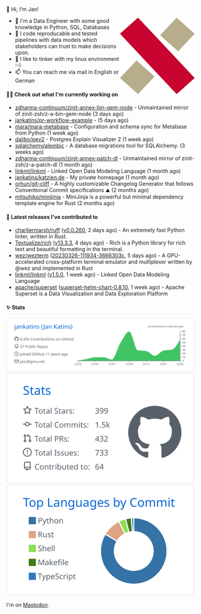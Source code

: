 👋 Hi, I’m Jan!

<img align="right" src="https://raw.githubusercontent.com/kreuzwerkerbot/kreuzwerkerbot/master/assets/xw.png" width="200">

- 🌱 I'm a Data Engineer with some good knowledge in Python, SQL, Databases
- 💪 I code reproducable and tested pipelines with data models which stakeholders can trust to make decisions upon.
- 💞️ I like to tinker with my linux environment :-)
- 📫 You can reach me via mail in English or German

#### 👩‍💻 Check out what I'm currently working on

- [zdharma-continuum/zinit-annex-bin-gem-node](https://github.com/zdharma-continuum/zinit-annex-bin-gem-node) - Unmaintained mirror of zinit-zsh/z-a-bin-gem-node (3 days ago)
- [jankatins/pr-workflow-example](https://github.com/jankatins/pr-workflow-example) -  (5 days ago)
- [mara/mara-metabase](https://github.com/mara/mara-metabase) - Configuration and schema sync for Metabase from Python (1 week ago)
- [dalibo/pev2](https://github.com/dalibo/pev2) - Postgres Explain Visualizer 2 (1 week ago)
- [sqlalchemy/alembic](https://github.com/sqlalchemy/alembic) - A database migrations tool for SQLAlchemy. (3 weeks ago)
- [zdharma-continuum/zinit-annex-patch-dl](https://github.com/zdharma-continuum/zinit-annex-patch-dl) - Unmaintained mirror of zinit-zsh/z-a-patch-dl (1 month ago)
- [linkml/linkml](https://github.com/linkml/linkml) - Linked Open Data Modeling Language (1 month ago)
- [jankatins/katzien.de](https://github.com/jankatins/katzien.de) - My private homepage (1 month ago)
- [orhun/git-cliff](https://github.com/orhun/git-cliff) - A highly customizable Changelog Generator that follows Conventional Commit specifications ⛰️  (2 months ago)
- [mitsuhiko/minijinja](https://github.com/mitsuhiko/minijinja) - MiniJinja is a powerful but minimal dependency template engine for Rust (2 months ago)

#### 🔭 Latest releases I've contributed to

- [charliermarsh/ruff](https://github.com/charliermarsh/ruff) ([v0.0.260](https://github.com/charliermarsh/ruff/releases/tag/v0.0.260), 2 days ago) - An extremely fast Python linter, written in Rust.
- [Textualize/rich](https://github.com/Textualize/rich) ([v13.3.3](https://github.com/Textualize/rich/releases/tag/v13.3.3), 4 days ago) - Rich is a Python library for rich text and beautiful formatting in the terminal.
- [wez/wezterm](https://github.com/wez/wezterm) ([20230326-111934-3666303c](https://github.com/wez/wezterm/releases/tag/20230326-111934-3666303c), 5 days ago) - A GPU-accelerated cross-platform terminal emulator and multiplexer written by @wez and implemented in Rust
- [linkml/linkml](https://github.com/linkml/linkml) ([v1.5.0](https://github.com/linkml/linkml/releases/tag/v1.5.0), 1 week ago) - Linked Open Data Modeling Language
- [apache/superset](https://github.com/apache/superset) ([superset-helm-chart-0.8.10](https://github.com/apache/superset/releases/tag/superset-helm-chart-0.8.10), 1 week ago) - Apache Superset is a Data Visualization and Data Exploration Platform


#### ✨ Stats

  [![](https://raw.githubusercontent.com/jankatins/jankatins/master/profile-summary-card-output/github/0-profile-details.svg)](https://github.com/vn7n24fzkq/github-profile-summary-cards)
  [![](https://raw.githubusercontent.com/jankatins/jankatins/master/profile-summary-card-output/github/3-stats.svg)](https://github.com/vn7n24fzkq/github-profile-summary-cards)
  [![](https://raw.githubusercontent.com/jankatins/jankatins/master/profile-summary-card-output/github/2-most-commit-language.svg)](https://github.com/vn7n24fzkq/github-profile-summary-cards)

I'm on <a rel="me" href="https://fosstodon.org/@jankatins">Mastodon</a>.
